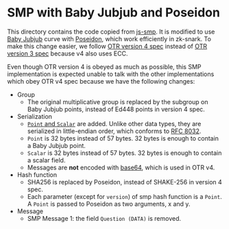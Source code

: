 # SMP with Baby Jubjub and Poseidon

This directory contains the code copied from [js-smp][js-smp]. It is modified to use [Baby Jubjub][baby-jubjub] curve with [Poseidon][poseidon], which work efficiently in zk-snark. To make this change easier, we follow [OTR version 4 spec][otr-spec-v4] instead of [OTR version 3 spec][otr-spec-v3] because v4 also uses ECC.

Even though OTR version 4 is obeyed as much as possible, this SMP implementation is expected unable to talk with the other implementations which obey OTR v4 spec because we have the following changes:

- Group
    - The original multiplicative group is replaced by the subgroup on Baby Jubjub points, instead of Ed448 points in version 4 spec.
- Serialization
    - [`Point` and `Scalar`](https://github.com/otrv4/otrv4/blob/master/otrv4.md#data-types) are added. Unlike other data types, they are serialized in little-endian order, which conforms to [RFC 8032][rfc-8032].
    - `Point` is 32 bytes instead of 57 bytes. 32 bytes is enough to contain a Baby Jubjub point.
    - `Scalar` is 32 bytes instead of 57 bytes. 32 bytes is enough to contain a scalar field.
    - Messages are **not** encoded with [base64][otr-v4-base64], which is used in OTR v4.
- Hash function
    - SHA256 is replaced by Poseidon, instead of SHAKE-256 in version 4 spec.
    - Each parameter (except for `version`) of smp hash function is a `Point`. A `Point` is passed to Poseidon as two arguments, x and y.
- Message
    - SMP Message 1: the field `Question (DATA)` is removed.


[otr-spec-v3]: https://otr.cypherpunks.ca/Protocol-v3-4.0.0.html
[otr-spec-v4]: https://github.com/otrv4/otrv4/blob/master/otrv4.md#socialist-millionaires-protocol-smp
[js-smp]: https://github.com/mhchia/js-smp
[poseidon]: https://www.poseidon-hash.info/
[baby-jubjub]: https://github.com/barryWhiteHat/baby_jubjub_ecc
[rfc-8032]: https://tools.ietf.org/html/rfc8032
[otr-v4-base64]: https://github.com/otrv4/otrv4/blob/master/otrv4.md#encoded-messages
